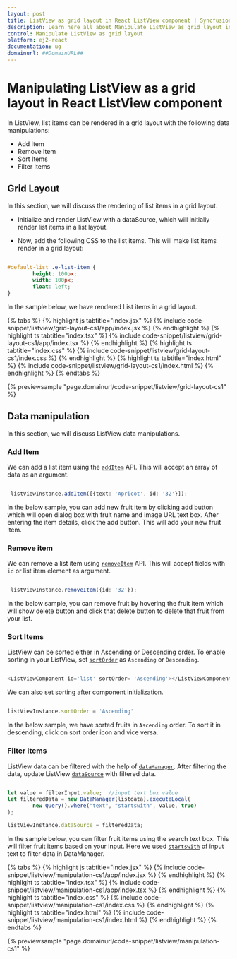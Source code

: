 ```yaml
---
layout: post
title: ListView as grid layout in React ListView component | Syncfusion
description: Learn here all about Manipulate ListView as grid layout in Syncfusion React ListView component of Syncfusion Essential JS 2 and more.
control: Manipulate ListView as grid layout 
platform: ej2-react
documentation: ug
domainurl: ##DomainURL##
---
```


# Manipulating ListView as a grid layout in React ListView component

In ListView, list items can be rendered in a grid layout with the following data manipulations:

* Add Item
* Remove Item
* Sort Items
* Filter Items

## Grid Layout

In this section, we will discuss the rendering of list items in a grid layout.

* Initialize and render ListView with a dataSource, which will initially render list items in a list layout.

* Now, add the following CSS to the list items. This will make list items render in a grid layout:

```css

#default-list .e-list-item {
        height: 100px;
        width: 100px;
        float: left;
}

```

In the sample below, we have rendered List items in a grid layout.

{% tabs %}
{% highlight js tabtitle="index.jsx" %}
{% include code-snippet/listview/grid-layout-cs1/app/index.jsx %}
{% endhighlight %}
{% highlight ts tabtitle="index.tsx" %}
{% include code-snippet/listview/grid-layout-cs1/app/index.tsx %}
{% endhighlight %}
{% highlight ts tabtitle="index.css" %}
{% include code-snippet/listview/grid-layout-cs1/index.css %}
{% endhighlight %}
{% highlight ts tabtitle="index.html" %}
{% include code-snippet/listview/grid-layout-cs1/index.html %}
{% endhighlight %}
{% endtabs %}

 {% previewsample "page.domainurl/code-snippet/listview/grid-layout-cs1" %}

## Data manipulation

In this section, we will discuss ListView data manipulations.

### Add Item

We can add a list item using the [`addItem`](https://ej2.syncfusion.com/react/documentation/api/list-view/#additem) API. This will accept an array of data as an argument.

```ts

 listViewInstance.addItem([{text: 'Apricot', id: '32'}]);

```

In the below sample, you can add new fruit item by clicking add button which will open dialog box with fruit name and image URL text box. After entering the item details, click the add button. This will add your new fruit item.

### Remove item

We can remove a list item using [`removeItem`](https://ej2.syncfusion.com/react/documentation/api/list-view/#removeitem) API. This will accept fields with `id` or list item element as argument.

```ts

 listViewInstance.removeItem({id: '32'});

```

In the below sample, you can remove fruit by hovering the fruit item which will show delete button and click that delete button to delete that fruit from your list.

### Sort Items

ListView can be sorted either in Ascending or Descending order. To enable sorting in your ListView, set [`sortOrder`](https://ej2.syncfusion.com/react/documentation/api/list-view/#sortorder) as `Ascending` or `Descending`.

```ts

<ListViewComponent id='list' sortOrder= 'Ascending'></ListViewComponent>

```

We can also set sorting after component initialization.

```ts

listViewInstance.sortOrder = 'Ascending'

```

In the below sample, we have sorted fruits in `Ascending` order. To sort it in descending, click on sort order icon and vice versa.

### Filter Items

ListView data can be filtered with the help of [`dataManager`](https://ej2.syncfusion.com/react/documentation/data/getting-started/). After filtering the data, update ListView [`dataSource`](https://ej2.syncfusion.com/react/documentation/api/list-view/#datasource) with filtered data.

```ts

let value = filterInput.value;  //input text box value
let filteredData = new DataManager(listdata).executeLocal(
        new Query().where("text", "startswith", value, true)
);

listViewInstance.dataSource = filteredData;

```

In the sample below, you can filter fruit items using the search text box. This will filter fruit items based on your input. Here we used [`startswith`](https://ej2.syncfusion.com/react/documentation/data/querying/#filter-operators) of input text to filter data in DataManager.

{% tabs %}
{% highlight js tabtitle="index.jsx" %}
{% include code-snippet/listview/manipulation-cs1/app/index.jsx %}
{% endhighlight %}
{% highlight ts tabtitle="index.tsx" %}
{% include code-snippet/listview/manipulation-cs1/app/index.tsx %}
{% endhighlight %}
{% highlight ts tabtitle="index.css" %}
{% include code-snippet/listview/manipulation-cs1/index.css %}
{% endhighlight %}
{% highlight ts tabtitle="index.html" %}
{% include code-snippet/listview/manipulation-cs1/index.html %}
{% endhighlight %}
{% endtabs %}

 {% previewsample "page.domainurl/code-snippet/listview/manipulation-cs1" %}
